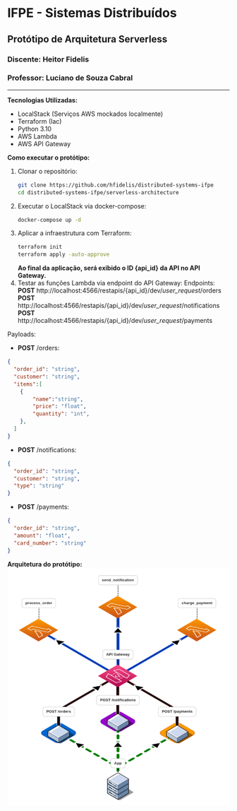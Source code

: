 # IFPE - Sistemas Distribuídos
## Protótipo de Arquitetura Serverless
### Discente: Heitor Fidelis
### Professor: Luciano de Souza Cabral

<hr>

**Tecnologias Utilizadas:**
- LocalStack (Serviços AWS mockados localmente)
- Terraform (Iac)
- Python 3.10
- AWS Lambda
- AWS API Gateway

**Como executar o protótipo:**
1. Clonar o repositório:
    ```bash
    git clone https://github.com/hfidelis/distributed-systems-ifpe
    cd distributed-systems-ifpe/serverless-architecture
    ```
2. Executar o LocalStack via docker-compose:
    ```bash
    docker-compose up -d
    ```
3. Aplicar a infraestrutura com Terraform:
    ```bash
    terraform init
    terraform apply -auto-approve
    ```
    **Ao final da aplicação, será exibido o ID {api_id} da API no API Gateway.**
4. Testar as funções Lambda via endpoint do API Gateway:
Endpoints:
**POST** http://localhost:4566/restapis/{api_id}/dev/_user_request_/orders
**POST** http://localhost:4566/restapis/{api_id}/dev/_user_request_/notifications
**POST** http://localhost:4566/restapis/{api_id}/dev/_user_request_/payments

Payloads:
- **POST** /orders:
```json
{
  "order_id": "string",
  "customer": "string",
  "items":[
    {
        "name":"string",
        "price": "float",
        "quantity": "int",
    },
  ]
}
```

- **POST** /notifications:
```json
{
  "order_id": "string",
  "customer": "string",
  "type": "string"
}
```

- **POST** /payments:
```json
{
  "order_id": "string",
  "amount": "float",
  "card_number": "string"
}
```





**Arquitetura do protótipo:**
![Arquitetura](./docs/diagram.png)


